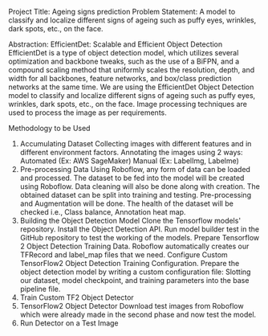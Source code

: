 Project Title: Ageing signs prediction
Problem Statement:
A model to classify and localize different signs of ageing such as puffy eyes, wrinkles, dark spots, etc., on the face.

Abstraction:
EfficientDet: Scalable and Efficient Object Detection
EfficientDet is a type of object detection model, which utilizes several optimization and backbone tweaks, such as the use of a BiFPN, and a compound scaling method that uniformly scales the resolution, depth, and width for all backbones, feature networks, and box/class prediction networks at the same time. We are using the EfficientDet Object Detection model to classify and localize different signs of ageing such as puffy eyes, wrinkles, dark spots, etc., on the face. Image processing techniques are used to process the image as per requirements.

Methodology to be Used
1. Accumulating Dataset
Collecting images with different features and in different environment factors.
Annotating the images using 2 ways:
Automated (Ex: AWS SageMaker)
Manual (Ex: LabelImg, Labelme)
2. Pre-processing Data
Using Roboflow, any form of data can be loaded and processed.
The dataset to be fed into the model will be created using Roboflow.
Data cleaning will also be done along with creation.
The obtained dataset can be split into training and testing.
Pre-processing and Augmentation will be done.
The health of the dataset will be checked i.e., Class balance, Annotation heat map.
3. Building the Object Detection Model
Clone the Tensorflow models' repository.
Install the Object Detection API.
Run model builder test in the GitHub repository to test the working of the models.
Prepare Tensorflow 2 Object Detection Training Data.
Roboflow automatically creates our TFRecord and label_map files that we need.
Configure Custom TensorFlow2 Object Detection Training Configuration.
Prepare the object detection model by writing a custom configuration file:
Slotting our dataset, model checkpoint, and training parameters into the base pipeline file.
4. Train Custom TF2 Object Detector
5. TensorFlow2 Object Detector
Download test images from Roboflow which were already made in the second phase and now test the model.
6. Run Detector on a Test Image
